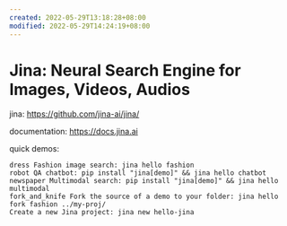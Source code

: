 ```yaml
---
created: 2022-05-29T13:18:28+08:00
modified: 2022-05-29T14:24:19+08:00
---
```


# Jina: Neural Search Engine for Images, Videos, Audios

jina:
https://github.com/jina-ai/jina/

documentation: 
https://docs.jina.ai

quick demos:

    dress Fashion image search: jina hello fashion
    robot QA chatbot: pip install "jina[demo]" && jina hello chatbot
    newspaper Multimodal search: pip install "jina[demo]" && jina hello multimodal
    fork_and_knife Fork the source of a demo to your folder: jina hello fork fashion ../my-proj/
    Create a new Jina project: jina new hello-jina
